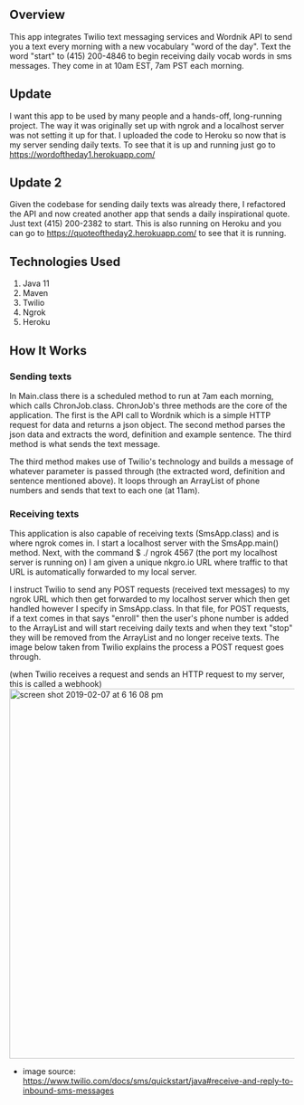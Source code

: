 ## Overview
This app integrates Twilio text messaging services and Wordnik API to send you a text every morning with a new vocabulary "word of the day".
Text the word "start" to (415) 200-4846 to begin receiving daily vocab words in sms messages. They come in at 10am EST, 7am PST each morning.

## Update
I want this app to be used by many people and a hands-off, long-running project. The way it was originally set up with ngrok and a localhost server was not setting it up for that. I uploaded the code to Heroku so now that is my server sending daily texts. To see that it is up and running just go to https://wordoftheday1.herokuapp.com/

## Update 2
Given the codebase for sending daily texts was already there, I refactored the API and now created another app that sends a daily inspirational quote. Just text (415) 200-2382 to start. This is also running on Heroku and you can go to https://quoteoftheday2.herokuapp.com/ to see that it is running.

## Technologies Used
1. Java 11
2. Maven
3. Twilio
4. Ngrok
5. Heroku

## How It Works

### Sending texts
In Main.class there is a scheduled method to run at 7am each morning, which calls ChronJob.class. ChronJob's three methods are the core of the application.
The first is the API call to Wordnik which is a simple HTTP request for data and returns a json object.
The second method parses the json data and extracts the word, definition and example sentence.
The third method is what sends the text message.

The third method makes use of Twilio's technology and builds a message of whatever parameter is passed through (the extracted word, definition and sentence mentioned above). It loops through an ArrayList of phone numbers and sends that text to each one (at 11am). 

### Receiving texts
This application is also capable of receiving texts (SmsApp.class) and is where ngrok comes in. I start a localhost server with the SmsApp.main() method. Next, with the command $ ./ ngrok 4567 (the port my localhost server is running on) I am given a unique nkgro.io URL where traffic to that URL is automatically forwarded to my local server. 

I instruct Twilio to send any POST requests (received text messages) to my ngrok URL which then get forwarded to my localhost server which then get handled however I specify in SmsApp.class. In that file, for POST requests, if a text comes in that says "enroll" then the user's phone number is added to the ArrayList and will start receiving daily texts and when they text "stop" they will be removed from the ArrayList and no longer receive texts. The image below taken from Twilio explains the process a POST request goes through. 

(when Twilio receives a request and sends an HTTP request to my server, this is called a webhook)
<img width="654" alt="screen shot 2019-02-07 at 6 16 08 pm" src="https://user-images.githubusercontent.com/34493689/52455893-29596280-2b07-11e9-87ee-43a6ceff3ca6.png">
* image source: https://www.twilio.com/docs/sms/quickstart/java#receive-and-reply-to-inbound-sms-messages
